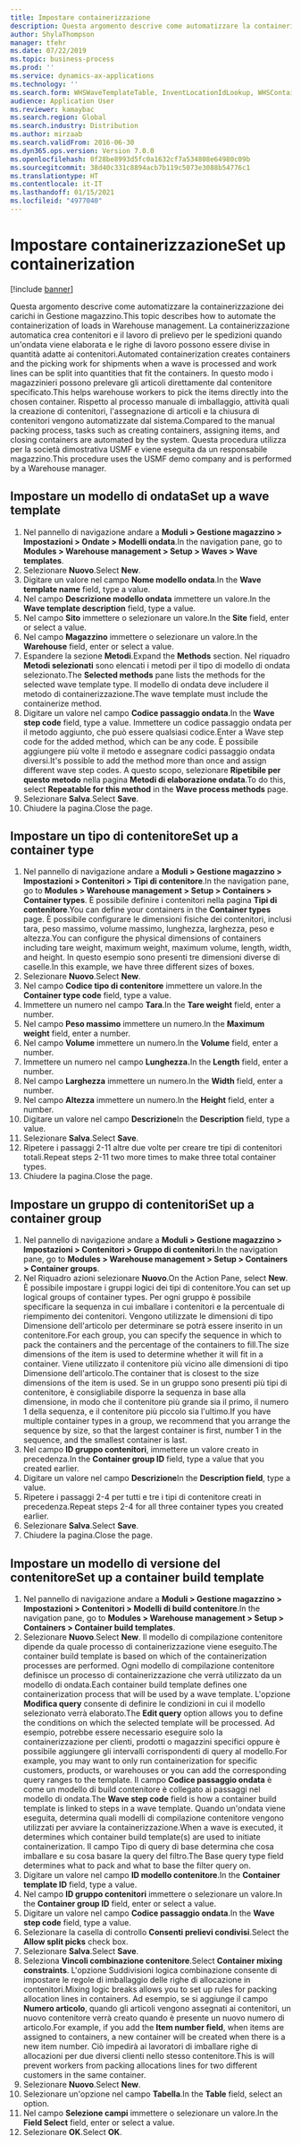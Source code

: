 ```yaml
---
title: Impostare containerizzazione
description: Questa argomento descrive come automatizzare la containerizzazione dei carichi in Gestione magazzino.
author: ShylaThompson
manager: tfehr
ms.date: 07/22/2019
ms.topic: business-process
ms.prod: ''
ms.service: dynamics-ax-applications
ms.technology: ''
ms.search.form: WHSWaveTemplateTable, InventLocationIdLookup, WHSContainerType, WHSContainerGroup, WHSContainerizationTable, WHSContainerizationBreak, WHSCreateContainerBreak, WHSContainerStructure, WHSContainerTable, WHSContainerizatonHistory, WHSContainerPackingPolicyChange, WHSManifestShipmentContainers, WHSAllowedContainerTypeGroup, WHSPostMethod, WHSContainerCreateDialog, WHSContainerCloseDiag, WHSContainer
audience: Application User
ms.reviewer: kamaybac
ms.search.region: Global
ms.search.industry: Distribution
ms.author: mirzaab
ms.search.validFrom: 2016-06-30
ms.dyn365.ops.version: Version 7.0.0
ms.openlocfilehash: 0f28be8993d5fc0a1632cf7a534808e64980c09b
ms.sourcegitcommit: 38d40c331c8894acb7b119c5073e3088b54776c1
ms.translationtype: HT
ms.contentlocale: it-IT
ms.lasthandoff: 01/15/2021
ms.locfileid: "4977040"
---
```

# <a name="set-up-containerization"></a><span data-ttu-id="789f6-103">Impostare containerizzazione</span><span class="sxs-lookup"><span data-stu-id="789f6-103">Set up containerization</span></span>

[!include [banner](../../includes/banner.md)]

<span data-ttu-id="789f6-104">Questa argomento descrive come automatizzare la containerizzazione dei carichi in Gestione magazzino.</span><span class="sxs-lookup"><span data-stu-id="789f6-104">This topic describes how to automate the containerization of loads in Warehouse management.</span></span> <span data-ttu-id="789f6-105">La containerizzazione automatica crea contenitori e il lavoro di prelievo per le spedizioni quando un'ondata viene elaborata e le righe di lavoro possono essere divise in quantità adatte ai contenitori.</span><span class="sxs-lookup"><span data-stu-id="789f6-105">Automated containerization creates containers and the picking work for shipments when a wave is processed and work lines can be split into quantities that fit the containers.</span></span> <span data-ttu-id="789f6-106">In questo modo i magazzinieri possono prelevare gli articoli direttamente dal contenitore specificato.</span><span class="sxs-lookup"><span data-stu-id="789f6-106">This helps warehouse workers to pick the items directly into the chosen container.</span></span> <span data-ttu-id="789f6-107">Rispetto al processo manuale di imballaggio, attività quali la creazione di contenitori, l'assegnazione di articoli e la chiusura di contenitori vengono automatizzate dal sistema.</span><span class="sxs-lookup"><span data-stu-id="789f6-107">Compared to the manual packing process, tasks such as creating containers, assigning items, and closing containers are automated by the system.</span></span> <span data-ttu-id="789f6-108">Questa procedura utilizza per la società dimostrativa USMF e viene eseguita da un responsabile magazzino.</span><span class="sxs-lookup"><span data-stu-id="789f6-108">This procedure uses the USMF demo company and is performed by a Warehouse manager.</span></span>


## <a name="set-up-a-wave-template"></a><span data-ttu-id="789f6-109">Impostare un modello di ondata</span><span class="sxs-lookup"><span data-stu-id="789f6-109">Set up a wave template</span></span>
1. <span data-ttu-id="789f6-110">Nel pannello di navigazione andare a **Moduli > Gestione magazzino > Impostazioni > Ondate > Modelli ondata**.</span><span class="sxs-lookup"><span data-stu-id="789f6-110">In the navigation pane, go to **Modules > Warehouse management > Setup > Waves > Wave templates**.</span></span>
2. <span data-ttu-id="789f6-111">Selezionare **Nuovo**.</span><span class="sxs-lookup"><span data-stu-id="789f6-111">Select **New**.</span></span>
3. <span data-ttu-id="789f6-112">Digitare un valore nel campo **Nome modello ondata**.</span><span class="sxs-lookup"><span data-stu-id="789f6-112">In the **Wave template name** field, type a value.</span></span>
4. <span data-ttu-id="789f6-113">Nel campo **Descrizione modello ondata** immettere un valore.</span><span class="sxs-lookup"><span data-stu-id="789f6-113">In the **Wave template description** field, type a value.</span></span>
5. <span data-ttu-id="789f6-114">Nel campo **Sito** immettere o selezionare un valore.</span><span class="sxs-lookup"><span data-stu-id="789f6-114">In the **Site** field, enter or select a value.</span></span>
6. <span data-ttu-id="789f6-115">Nel campo **Magazzino** immettere o selezionare un valore.</span><span class="sxs-lookup"><span data-stu-id="789f6-115">In the **Warehouse** field, enter or select a value.</span></span>
7. <span data-ttu-id="789f6-116">Espandere la sezione **Metodi**.</span><span class="sxs-lookup"><span data-stu-id="789f6-116">Expand the **Methods** section.</span></span> <span data-ttu-id="789f6-117">Nel riquadro **Metodi selezionati** sono elencati i metodi per il tipo di modello di ondata selezionato.</span><span class="sxs-lookup"><span data-stu-id="789f6-117">The **Selected methods** pane lists the methods for the selected wave template type.</span></span> <span data-ttu-id="789f6-118">Il modello di ondata deve includere il metodo di containerizzazione.</span><span class="sxs-lookup"><span data-stu-id="789f6-118">The wave template must include the containerize method.</span></span>  
8. <span data-ttu-id="789f6-119">Digitare un valore nel campo **Codice passaggio ondata**.</span><span class="sxs-lookup"><span data-stu-id="789f6-119">In the **Wave step code** field, type a value.</span></span> <span data-ttu-id="789f6-120">Immettere un codice passaggio ondata per il metodo aggiunto, che può essere qualsiasi codice.</span><span class="sxs-lookup"><span data-stu-id="789f6-120">Enter a Wave step code for the added method, which can be any code.</span></span> <span data-ttu-id="789f6-121">È possibile aggiungere più volte il metodo e assegnare codici passaggio ondata diversi.</span><span class="sxs-lookup"><span data-stu-id="789f6-121">It's possible to add the method more than once and assign different wave step codes.</span></span> <span data-ttu-id="789f6-122">A questo scopo, selezionare **Ripetibile per questo metodo** nella pagina **Metodi di elaborazione ondata**.</span><span class="sxs-lookup"><span data-stu-id="789f6-122">To do this, select **Repeatable for this method** in the **Wave process methods** page.</span></span>  
9. <span data-ttu-id="789f6-123">Selezionare **Salva**.</span><span class="sxs-lookup"><span data-stu-id="789f6-123">Select **Save**.</span></span>
10. <span data-ttu-id="789f6-124">Chiudere la pagina.</span><span class="sxs-lookup"><span data-stu-id="789f6-124">Close the page.</span></span>

## <a name="set-up-a-container-type"></a><span data-ttu-id="789f6-125">Impostare un tipo di contenitore</span><span class="sxs-lookup"><span data-stu-id="789f6-125">Set up a container type</span></span>
1. <span data-ttu-id="789f6-126">Nel pannello di navigazione andare a **Moduli > Gestione magazzino > Impostazioni > Contenitori > Tipi di contenitore**.</span><span class="sxs-lookup"><span data-stu-id="789f6-126">In the navigation pane, go to **Modules > Warehouse management > Setup > Containers > Container types**.</span></span> <span data-ttu-id="789f6-127">È possibile definire i contenitori nella pagina **Tipi di contenitore**.</span><span class="sxs-lookup"><span data-stu-id="789f6-127">You can define your containers in the **Container types** page.</span></span> <span data-ttu-id="789f6-128">È possibile configurare le dimensioni fisiche dei contenitori, inclusi tara, peso massimo, volume massimo, lunghezza, larghezza, peso e altezza.</span><span class="sxs-lookup"><span data-stu-id="789f6-128">You can configure the physical dimensions of containers including tare weight, maximum weight, maximum volume, length, width, and height.</span></span> <span data-ttu-id="789f6-129">In questo esempio sono presenti tre dimensioni diverse di caselle.</span><span class="sxs-lookup"><span data-stu-id="789f6-129">In this example, we have three different sizes of boxes.</span></span>  
2. <span data-ttu-id="789f6-130">Selezionare **Nuovo**.</span><span class="sxs-lookup"><span data-stu-id="789f6-130">Select **New**.</span></span>
3. <span data-ttu-id="789f6-131">Nel campo **Codice tipo di contenitore** immettere un valore.</span><span class="sxs-lookup"><span data-stu-id="789f6-131">In the **Container type code** field, type a value.</span></span>
4. <span data-ttu-id="789f6-132">Immettere un numero nel campo **Tara**.</span><span class="sxs-lookup"><span data-stu-id="789f6-132">In the **Tare weight** field, enter a number.</span></span>
5. <span data-ttu-id="789f6-133">Nel campo **Peso massimo** immettere un numero.</span><span class="sxs-lookup"><span data-stu-id="789f6-133">In the **Maximum weight** field, enter a number.</span></span>
6. <span data-ttu-id="789f6-134">Nel campo **Volume** immettere un numero.</span><span class="sxs-lookup"><span data-stu-id="789f6-134">In the **Volume** field, enter a number.</span></span>
7. <span data-ttu-id="789f6-135">Immettere un numero nel campo **Lunghezza.**</span><span class="sxs-lookup"><span data-stu-id="789f6-135">In the **Length** field, enter a number.</span></span>
8. <span data-ttu-id="789f6-136">Nel campo **Larghezza** immettere un numero.</span><span class="sxs-lookup"><span data-stu-id="789f6-136">In the **Width** field, enter a number.</span></span>
9. <span data-ttu-id="789f6-137">Nel campo **Altezza** immettere un numero.</span><span class="sxs-lookup"><span data-stu-id="789f6-137">In the **Height** field, enter a number.</span></span>
10. <span data-ttu-id="789f6-138">Digitare un valore nel campo **Descrizione**</span><span class="sxs-lookup"><span data-stu-id="789f6-138">In the **Description** field, type a value.</span></span>
11. <span data-ttu-id="789f6-139">Selezionare **Salva**.</span><span class="sxs-lookup"><span data-stu-id="789f6-139">Select **Save**.</span></span>
13. <span data-ttu-id="789f6-140">Ripetere i passaggi 2-11 altre due volte per creare tre tipi di contenitori totali.</span><span class="sxs-lookup"><span data-stu-id="789f6-140">Repeat steps 2-11 two more times to make three total container types.</span></span>
14. <span data-ttu-id="789f6-141">Chiudere la pagina.</span><span class="sxs-lookup"><span data-stu-id="789f6-141">Close the page.</span></span>

## <a name="set-up-a-container-group"></a><span data-ttu-id="789f6-142">Impostare un gruppo di contenitori</span><span class="sxs-lookup"><span data-stu-id="789f6-142">Set up a container group</span></span>
1. <span data-ttu-id="789f6-143">Nel pannello di navigazione andare a **Moduli > Gestione magazzino > Impostazioni > Contenitori > Gruppo di contenitori**.</span><span class="sxs-lookup"><span data-stu-id="789f6-143">In the navigation pane, go to **Modules > Warehouse management > Setup > Containers > Container groups**.</span></span>
2. <span data-ttu-id="789f6-144">Nel Riquadro azioni selezionare **Nuovo**.</span><span class="sxs-lookup"><span data-stu-id="789f6-144">On the Action Pane, select **New**.</span></span> <span data-ttu-id="789f6-145">È possibile impostare i gruppi logici dei tipi di contenitore.</span><span class="sxs-lookup"><span data-stu-id="789f6-145">You can set up logical groups of container types.</span></span> <span data-ttu-id="789f6-146">Per ogni gruppo è possibile specificare la sequenza in cui imballare i contenitori e la percentuale di riempimento dei contenitori. Vengono utilizzate le dimensioni di tipo Dimensione dell'articolo per determinare se potrà essere inserito in un contenitore.</span><span class="sxs-lookup"><span data-stu-id="789f6-146">For each group, you can specify the sequence in which to pack the containers and the percentage of the containers to fill.The size dimensions of the item is used to determine whether it will fit in a container.</span></span> <span data-ttu-id="789f6-147">Viene utilizzato il contenitore più vicino alle dimensioni di tipo Dimensione dell'articolo.</span><span class="sxs-lookup"><span data-stu-id="789f6-147">The container that is closest to the size dimensions of the item is used.</span></span> <span data-ttu-id="789f6-148">Se in un gruppo sono presenti più tipi di contenitore, è consigliabile disporre la sequenza in base alla dimensione, in modo che il contenitore più grande sia il primo, il numero 1 della sequenza, e il contenitore più piccolo sia l'ultimo.</span><span class="sxs-lookup"><span data-stu-id="789f6-148">If you have multiple container types in a group, we recommend that you arrange the sequence by size, so that the largest container is first, number 1 in the sequence, and the smallest container is last.</span></span>    
3. <span data-ttu-id="789f6-149">Nel campo **ID gruppo contenitori**, immettere un valore creato in precedenza.</span><span class="sxs-lookup"><span data-stu-id="789f6-149">In the **Container group ID** field, type a value that you created earlier.</span></span>
4. <span data-ttu-id="789f6-150">Digitare un valore nel campo **Descrizione**</span><span class="sxs-lookup"><span data-stu-id="789f6-150">In the **Description field**, type a value.</span></span>
5. <span data-ttu-id="789f6-151">Ripetere i passaggi 2-4 per tutti e tre i tipi di contenitore creati in precedenza.</span><span class="sxs-lookup"><span data-stu-id="789f6-151">Repeat steps 2-4 for all three container types you created earlier.</span></span>
6. <span data-ttu-id="789f6-152">Selezionare **Salva**.</span><span class="sxs-lookup"><span data-stu-id="789f6-152">Select **Save**.</span></span>
7. <span data-ttu-id="789f6-153">Chiudere la pagina.</span><span class="sxs-lookup"><span data-stu-id="789f6-153">Close the page.</span></span>

## <a name="set-up-a-container-build-template"></a><span data-ttu-id="789f6-154">Impostare un modello di versione del contenitore</span><span class="sxs-lookup"><span data-stu-id="789f6-154">Set up a container build template</span></span>
1. <span data-ttu-id="789f6-155">Nel pannello di navigazione andare a **Moduli > Gestione magazzino > Impostazioni > Contenitori > Modelli di build contenitore**.</span><span class="sxs-lookup"><span data-stu-id="789f6-155">In the navigation pane, go to **Modules > Warehouse management > Setup > Containers > Container build templates**.</span></span>
2. <span data-ttu-id="789f6-156">Selezionare **Nuovo**.</span><span class="sxs-lookup"><span data-stu-id="789f6-156">Select **New**.</span></span> <span data-ttu-id="789f6-157">Il modello di compilazione contenitore dipende da quale processo di containerizzazione viene eseguito.</span><span class="sxs-lookup"><span data-stu-id="789f6-157">The container build template is based on which of the containerization processes are performed.</span></span> <span data-ttu-id="789f6-158">Ogni modello di compilazione contenitore definisce un processo di containerizzazione che verrà utilizzato da un modello di ondata.</span><span class="sxs-lookup"><span data-stu-id="789f6-158">Each container build template defines one containerization process that will be used by a wave template.</span></span> <span data-ttu-id="789f6-159">L'opzione **Modifica query** consente di definire le condizioni in cui il modello selezionato verrà elaborato.</span><span class="sxs-lookup"><span data-stu-id="789f6-159">The **Edit query** option allows you to define the conditions on which the selected template will be processed.</span></span> <span data-ttu-id="789f6-160">Ad esempio, potrebbe essere necessario eseguire solo la containerizzazione per clienti, prodotti o magazzini specifici oppure è possibile aggiungere gli intervalli corrispondenti di query al modello.</span><span class="sxs-lookup"><span data-stu-id="789f6-160">For example, you may want to only run containerization for specific customers, products, or warehouses or you can add the corresponding query ranges to the template.</span></span> <span data-ttu-id="789f6-161">Il campo **Codice passaggio ondata** è come un modello di build contenitore è collegato ai passaggi nel modello di ondata.</span><span class="sxs-lookup"><span data-stu-id="789f6-161">The **Wave step code** field is how a container build template is linked to steps in a wave template.</span></span> <span data-ttu-id="789f6-162">Quando un'ondata viene eseguita, determina quali modelli di compilazione contenitore vengono utilizzati per avviare la containerizzazione.</span><span class="sxs-lookup"><span data-stu-id="789f6-162">When a wave is executed, it determines which container build template(s) are used to initiate containerization.</span></span> <span data-ttu-id="789f6-163">Il campo Tipo di query di base determina che cosa imballare e su cosa basare la query del filtro.</span><span class="sxs-lookup"><span data-stu-id="789f6-163">The Base query type field determines what to pack and what to base the filter query on.</span></span> 
3. <span data-ttu-id="789f6-164">Digitare un valore nel campo **ID modello contenitore**.</span><span class="sxs-lookup"><span data-stu-id="789f6-164">In the **Container template ID** field, type a value.</span></span>
4. <span data-ttu-id="789f6-165">Nel campo **ID gruppo contenitori** immettere o selezionare un valore.</span><span class="sxs-lookup"><span data-stu-id="789f6-165">In the **Container group ID** field, enter or select a value.</span></span>
5. <span data-ttu-id="789f6-166">Digitare un valore nel campo **Codice passaggio ondata**.</span><span class="sxs-lookup"><span data-stu-id="789f6-166">In the **Wave step code** field, type a value.</span></span>
6. <span data-ttu-id="789f6-167">Selezionare la casella di controllo **Consenti prelievi condivisi**.</span><span class="sxs-lookup"><span data-stu-id="789f6-167">Select the **Allow split picks** check box.</span></span>
7. <span data-ttu-id="789f6-168">Selezionare **Salva**.</span><span class="sxs-lookup"><span data-stu-id="789f6-168">Select **Save**.</span></span>
8. <span data-ttu-id="789f6-169">Seleziona **Vincoli combinazione contenitore**.</span><span class="sxs-lookup"><span data-stu-id="789f6-169">Select **Container mixing constraints**.</span></span> <span data-ttu-id="789f6-170">L'opzione Suddivisioni logica combinazione consente di impostare le regole di imballaggio delle righe di allocazione in contenitori.</span><span class="sxs-lookup"><span data-stu-id="789f6-170">Mixing logic breaks allows you to set up rules for packing allocation lines in containers.</span></span> <span data-ttu-id="789f6-171">Ad esempio, se si aggiunge il campo **Numero articolo**, quando gli articoli vengono assegnati ai contenitori, un nuovo contenitore verrà creato quando è presente un nuovo numero di articolo.</span><span class="sxs-lookup"><span data-stu-id="789f6-171">For example, if you add the **Item number field**, when items are assigned to containers, a new container will be created when there is a new item number.</span></span> <span data-ttu-id="789f6-172">Ciò impedirà ai lavoratori di imballare righe di allocazioni per due diversi clienti nello stesso contenitore.</span><span class="sxs-lookup"><span data-stu-id="789f6-172">This is will prevent workers from packing allocations lines for two different customers in the same container.</span></span>  
9. <span data-ttu-id="789f6-173">Selezionare **Nuovo**.</span><span class="sxs-lookup"><span data-stu-id="789f6-173">Select **New**.</span></span>
10. <span data-ttu-id="789f6-174">Selezionare un'opzione nel campo **Tabella**.</span><span class="sxs-lookup"><span data-stu-id="789f6-174">In the **Table** field, select an option.</span></span>
11. <span data-ttu-id="789f6-175">Nel campo **Selezione campi** immettere o selezionare un valore.</span><span class="sxs-lookup"><span data-stu-id="789f6-175">In the **Field Select** field, enter or select a value.</span></span>
12. <span data-ttu-id="789f6-176">Selezionare **OK**.</span><span class="sxs-lookup"><span data-stu-id="789f6-176">Select **OK**.</span></span>

